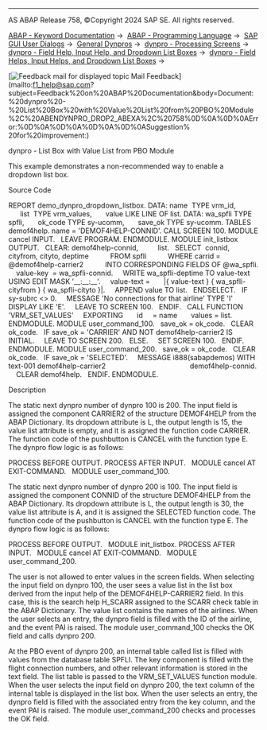   

* * *

AS ABAP Release 758, ©Copyright 2024 SAP SE. All rights reserved.

[ABAP - Keyword Documentation](javascript:call_link\('abenabap.htm'\)) →  [ABAP - Programming Language](javascript:call_link\('abenabap_reference.htm'\)) →  [SAP GUI User Dialogs](javascript:call_link\('abenabap_screens.htm'\)) →  [General Dynpros](javascript:call_link\('abenabap_dynpros.htm'\)) →  [dynpro - Processing Screens](javascript:call_link\('abenabap_dynpro_processing_screens.htm'\)) →  [dynpro - Field Help, Input Help, and Dropdown List Boxes](javascript:call_link\('abenabap_dynpros_help.htm'\)) →  [dynpro - Field Helps, Input Helps, and Dropdown List Boxes](javascript:call_link\('abeninput_help_abexas.htm'\)) → 

 [![](Mail.gif?object=Mail.gif "Feedback mail for displayed topic") Mail Feedback](mailto:f1_help@sap.com?subject=Feedback%20on%20ABAP%20Documentation&body=Document:%20dynpro%20-%20List%20Box%20with%20Value%20List%20from%20PBO%20Module%2C%20ABENDYNPRO_DROP2_ABEXA%2C%20758%0D%0A%0D%0AError:%0D%0A%0D%0A%0D%0A%0D%0ASuggestion%
20for%20improvement:)

dynpro - List Box with Value List from PBO Module

This example demonstrates a non-recommended way to enable a dropdown list box.

Source Code   

REPORT demo\_dynpro\_dropdown\_listbox.
DATA: name  TYPE vrm\_id,
      list  TYPE vrm\_values,
      value LIKE LINE OF list.
DATA: wa\_spfli TYPE spfli,
      ok\_code TYPE sy-ucomm,
      save\_ok TYPE sy-ucomm.
TABLES demof4help.
name = 'DEMOF4HELP-CONNID'.
CALL SCREEN 100.
MODULE cancel INPUT.
  LEAVE PROGRAM.
ENDMODULE.
MODULE init\_listbox OUTPUT.
  CLEAR: demof4help-connid,
         list.
  SELECT  connid, cityfrom, cityto, deptime
          FROM spfli
          WHERE carrid = @demof4help-carrier2
          INTO CORRESPONDING FIELDS OF @wa\_spfli.
    value-key  = wa\_spfli-connid.
    WRITE wa\_spfli-deptime TO value-text USING EDIT MASK '\_\_:\_\_:\_\_'.
    value-text =
      |{ value-text } { wa\_spfli-cityfrom } { wa\_spfli-cityto }|.
    APPEND value TO list.
  ENDSELECT.
  IF sy-subrc <> 0.
    MESSAGE 'No connections for that airline' TYPE 'I' DISPLAY LIKE 'E'.
    LEAVE TO SCREEN 100.
  ENDIF.
  CALL FUNCTION 'VRM\_SET\_VALUES'
    EXPORTING
      id     = name
      values = list.
ENDMODULE.
MODULE user\_command\_100.
  save\_ok = ok\_code.
  CLEAR ok\_code.
  IF save\_ok = 'CARRIER' AND NOT demof4help-carrier2 IS INITIAL.
    LEAVE TO SCREEN 200.
  ELSE.
    SET SCREEN 100.
  ENDIF.
ENDMODULE.
MODULE user\_command\_200.
  save\_ok = ok\_code.
  CLEAR ok\_code.
  IF save\_ok = 'SELECTED'.
    MESSAGE i888(sabapdemos) WITH text-001 demof4help-carrier2
                                          demof4help-connid.
    CLEAR demof4help.
  ENDIF.
ENDMODULE.

Description   

The static next dynpro number of dynpro 100 is 200. The input field is assigned the component CARRIER2 of the structure DEMOF4HELP from the ABAP Dictionary. Its dropdown attribute is L, the output length is 15, the value list attribute is empty, and it is assigned the function code CARRIER. The function code of the pushbutton is CANCEL with the function type E. The dynpro flow logic is as follows:

PROCESS BEFORE OUTPUT.
PROCESS AFTER INPUT.
  MODULE cancel AT EXIT-COMMAND.
  MODULE user\_command\_100.

The static next dynpro number of dynpro 200 is 100. The input field is assigned the component CONNID of the structure DEMOF4HELP from the ABAP Dictionary. Its dropdown attribute is L, the output length is 30, the value list attribute is A, and it is assigned the SELECTED function code. The function code of the pushbutton is CANCEL with the function type E. The dynpro flow logic is as follows:

PROCESS BEFORE OUTPUT.
  MODULE init\_listbox.
PROCESS AFTER INPUT.
  MODULE cancel AT EXIT-COMMAND.
  MODULE user\_command\_200.

The user is not allowed to enter values in the screen fields. When selecting the input field on dynpro 100, the user sees a value list in the list box derived from the input help of the DEMOF4HELP-CARRIER2 field. In this case, this is the search help H\_SCARR assigned to the SCARR check table in the ABAP Dictionary. The value list contains the names of the airlines. When the user selects an entry, the dynpro field is filled with the ID of the airline, and the event PAI is raised. The module user\_command\_100 checks the OK field and calls dynpro 200.

At the PBO event of dynpro 200, an internal table called list is filled with values from the database table SPFLI. The key component is filled with the flight connection numbers, and other relevant information is stored in the text field. The list table is passed to the VRM\_SET\_VALUES function module. When the user selects the input field on dynpro 200, the text column of the internal table is displayed in the list box. When the user selects an entry, the dynpro field is filled with the associated entry from the key column, and the event PAI is raised. The module user\_command\_200 checks and processes the OK field.